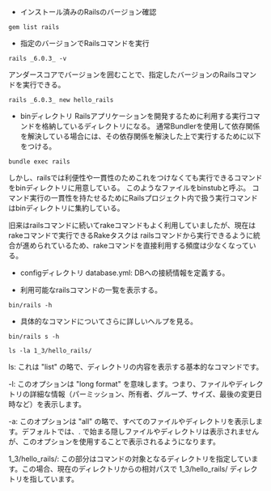 - インストール済みのRailsのバージョン確認
```
gem list rails
```

- 指定のバージョンでRailsコマンドを実行
```
rails _6.0.3_ -v
```
アンダースコアでバージョンを囲むことで、指定したバージョンのRailsコマンドを実行できる。
```
rails _6.0.3_ new hello_rails
```

- binディレクトリ
Railsアプリケーションを開発するために利用する実行コマンドを格納しているディレクトリになる。
通常Bundlerを使用して依存関係を解決している場合には、その依存関係を解決した上で実行するために以下をつける。
```
bundle exec rails
```
しかし、railsでは利便性や一貫性のためこれをつけなくても実行できるコマンドをbinディレクトリに用意している。
このようなファイルをbinstubと呼ぶ。
コマンド実行の一貫性を持たせるためにRailsプロジェクト内で扱う実行コマンドはbinディレクトリに集約している。

旧来はrailsコマンドに続いてrakeコマンドもよく利用していましたが、現在はrakeコマンドで実行できるRakeタスクは
railsコマンドから実行できるように統合が進められているため、rakeコマンドを直接利用する頻度は少なくなっている。

- configディレクトリ
database.yml: DBへの接続情報を定義する。

- 利用可能なrailsコマンドの一覧を表示する。
```
bin/rails -h
```

- 具体的なコマンドについてさらに詳しいヘルプを見る。
```
bin/rails s -h
```

```
ls -la 1_3/hello_rails/
```
ls: これは "list" の略で、ディレクトリの内容を表示する基本的なコマンドです。

-l: このオプションは "long format" を意味します。つまり、ファイルやディレクトリの詳細な情報（パーミッション、所有者、グループ、サイズ、最後の変更日時など）を表示します。

-a: このオプションは "all" の略で、すべてのファイルやディレクトリを表示します。デフォルトでは、. で始まる隠しファイルやディレクトリは表示されませんが、このオプションを使用することで表示されるようになります。

1_3/hello_rails/: この部分はコマンドの対象となるディレクトリを指定しています。この場合、現在のディレクトリからの相対パスで 1_3/hello_rails/ ディレクトリを指しています。
